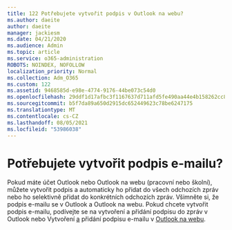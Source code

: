 ```yaml
---
title: 122 Potřebujete vytvořit podpis v Outlook na webu?
ms.author: daeite
author: daeite
manager: jackiesm
ms.date: 04/21/2020
ms.audience: Admin
ms.topic: article
ms.service: o365-administration
ROBOTS: NOINDEX, NOFOLLOW
localization_priority: Normal
ms.collection: Adm_O365
ms.custom: 122
ms.assetid: 9468585d-e98e-4774-9176-44be073c54d0
ms.openlocfilehash: 29ddf1d17afbc3f1167637d711afd5fe490aa44e4b158262cc891f0632c81c8c
ms.sourcegitcommit: b5f7da89a650d2915dc652449623c78be6247175
ms.translationtype: MT
ms.contentlocale: cs-CZ
ms.lasthandoff: 08/05/2021
ms.locfileid: "53986038"
---
```

# <a name="need-to-create-an-email-signature"></a>Potřebujete vytvořit podpis e-mailu?

Pokud máte účet Outlook nebo Outlook na webu (pracovní nebo školní), můžete vytvořit podpis a automaticky ho přidat do všech odchozích zpráv nebo ho selektivně přidat do konkrétních odchozích zpráv. Všimněte si, že podpis e-mailu se v Outlook a Outlook na webu. Pokud chcete vytvořit podpis e-mailu, podívejte se na vytvoření a přidání podpisu do zpráv v Outlook nebo Vytvoření [a](https://support.office.com/article/8ee5d4f4-68fd-464a-a1c1-0e1c80bb27f2.aspx) přidání podpisu e-mailu v [Outlook na webu](https://support.office.com/article/5ff9dcfd-d3f1-447b-b2e9-39f91b074ea3.aspx).

